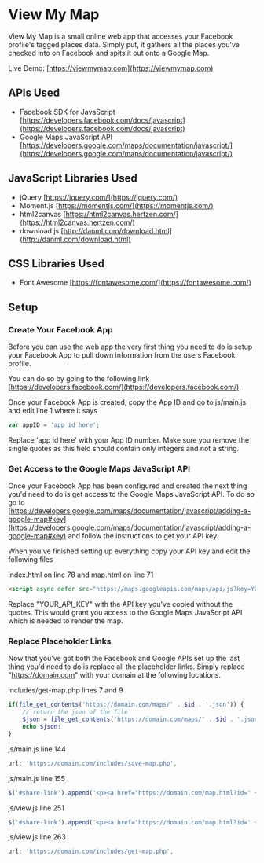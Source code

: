 # View My Map

View My Map is a small online web app that accesses your Facebook profile's tagged places data. Simply put, it gathers all the places you've checked into on Facebook and spits it out onto a Google Map.

Live Demo: [https://viewmymap.com](https://viewmymap.com)

## APIs Used

- Facebook SDK for JavaScript [https://developers.facebook.com/docs/javascript](https://developers.facebook.com/docs/javascript)
- Google Maps JavaScript API [https://developers.google.com/maps/documentation/javascript/](https://developers.google.com/maps/documentation/javascript/)

## JavaScript Libraries Used

- jQuery [https://jquery.com/](https://jquery.com/)
- Moment.js [https://momentjs.com/](https://momentjs.com/)
- html2canvas [https://html2canvas.hertzen.com/](https://html2canvas.hertzen.com/)
- download.js [http://danml.com/download.html](http://danml.com/download.html)

## CSS Libraries Used

- Font Awesome [https://fontawesome.com/](https://fontawesome.com/)

## Setup

### Create Your Facebook App

Before you can use the web app the very first thing you need to do is setup your Facebook App to pull down information from the users Facebook profile.

You can do so by going to the following link [https://developers.facebook.com/](https://developers.facebook.com/).

Once your Facebook App is created, copy the App ID and go to js/main.js and edit line 1 where it says

```javascript
var appID = 'app id here';
```

Replace 'app id here' with your App ID number. Make sure you remove the single quotes as this field should contain only integers and not a string.

### Get Access to the Google Maps JavaScript API

Once your Facebook App has been configured and created the next thing you'd need to do is get access to the Google Maps JavaScript API. To do so go to [https://developers.google.com/maps/documentation/javascript/adding-a-google-map#key](https://developers.google.com/maps/documentation/javascript/adding-a-google-map#key) and follow the instructions to get your API key.

When you've finished setting up everything copy your API key and edit the following files

index.html on line 78 and map.html on line 71
```html
<script async defer src="https://maps.googleapis.com/maps/api/js?key=YOUR_API_KEY&callback=initMap"></script>
```

Replace "YOUR_API_KEY" with the API key you've copied without the quotes. This would grant you access to the Google Maps JavaScript API which is needed to render the map.

### Replace Placeholder Links

Now that you've got both the Facebook and Google APIs set up the last thing you'd need to do is replace all the placeholder links. Simply replace "https://domain.com" with your domain at the following locations.

includes/get-map.php lines 7 and 9
```php
if(file_get_contents('https://domain.com/maps/' . $id . '.json')) {
    // return the json of the file
    $json = file_get_contents('https://domain.com/maps/' . $id . '.json');
    echo $json;
}
```

js/main.js line 144
```javascript
url: 'https://domain.com/includes/save-map.php',
```

js/main.js line 155
```javascript
$('#share-link').append('<p><a href="https://domain.com/map.html?id=' + data + '">https://domain.com/map.html?id=' + data + '</a></p>');
```

js/view.js line 251
```javascript
$('#share-link').append('<p><a href="https://domain.com/map.html?id=' + getUrlParameter('id') + '">https://domain.com/map.html?id=' + getUrlParameter('id') + '</a></p>');
```

js/view.js line 263
```javascript
url: 'https://domain.com/includes/get-map.php',
```
